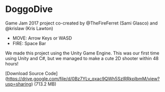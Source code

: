 # DoggoDive
Game Jam 2017 project co-created by @TheFireFerret (Sami Glasco) and @krislaw (Kris Lawton)

* MOVE: Arrow Keys or WASD
* FIRE: Space Bar

We made this project using the Unity Game Engine. This was our first time using Unity and C#, but we managed to make a cute 2D shooter within 48 hours!


[Download Source Code] (https://drive.google.com/file/d/0Bz7YLv_qxac9QWh5SzlRRkplbmM/view?usp=sharing) (713.2 MB)

